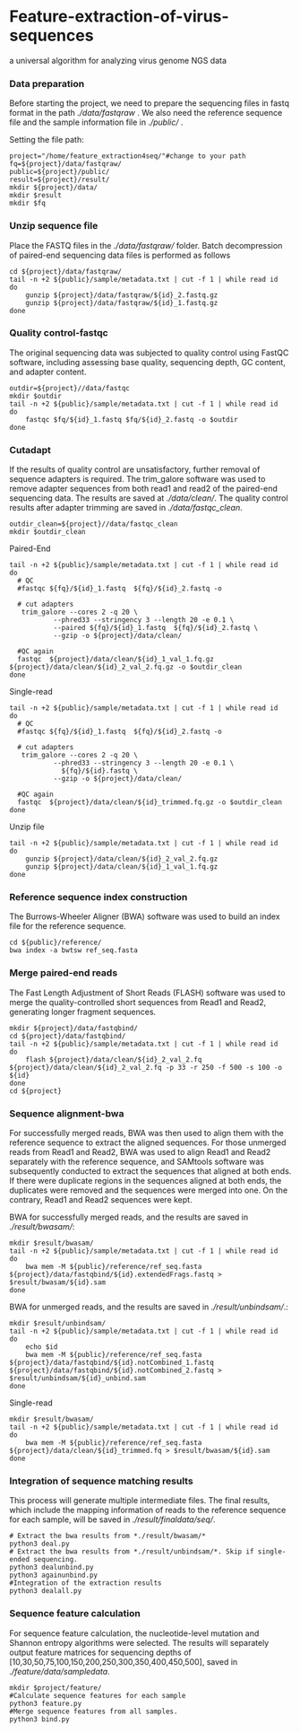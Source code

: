 # Feature-extraction-of-virus-sequences
a universal algorithm for analyzing virus genome NGS data


### Data preparation

Before starting the project, we need to prepare the sequencing files in fastq format in the path *./data/fastqraw* . We also need the reference sequence file and the sample information file in *./public/* .  

Setting the file path:
```shell
project="/home/feature_extraction4seq/"#change to your path
fq=${project}/data/fastqraw/
public=${project}/public/
result=${project}/result/
mkdir ${project}/data/
mkdir $result
mkdir $fq

```


### Unzip sequence file

Place the FASTQ files in the *./data/fastqraw/* folder. Batch decompression of paired-end sequencing data files is performed as follows
```shell
cd ${project}/data/fastqraw/
tail -n +2 ${public}/sample/metadata.txt | cut -f 1 | while read id
do
	gunzip ${project}/data/fastqraw/${id}_2.fastq.gz
	gunzip ${project}/data/fastqraw/${id}_1.fastq.gz
done
```

### Quality control-fastqc
The original  sequencing data was subjected to quality control using FastQC software, including assessing base quality, sequencing depth, GC content, and adapter content.

```shell
outdir=${project}//data/fastqc
mkdir $outdir
tail -n +2 ${public}/sample/metadata.txt | cut -f 1 | while read id
do
	fastqc $fq/${id}_1.fastq $fq/${id}_2.fastq -o $outdir
done
```


### Cutadapt
If the results of quality control are unsatisfactory, further removal of sequence adapters is required. The trim_galore software was used to remove adapter sequences from both read1 and read2 of the paired-end sequencing data. The results are saved at *./data/clean/*. The quality control results after adapter trimming are saved in *./data/fastqc_clean*.

```shell
outdir_clean=${project}//data/fastqc_clean
mkdir $outdir_clean
```

Paired-End
```shell
tail -n +2 ${public}/sample/metadata.txt | cut -f 1 | while read id
do
  # QC
  #fastqc ${fq}/${id}_1.fastq  ${fq}/${id}_2.fastq -o 
  
  # cut adapters
   trim_galore --cores 2 -q 20 \
           --phred33 --stringency 3 --length 20 -e 0.1 \
           --paired ${fq}/${id}_1.fastq  ${fq}/${id}_2.fastq \
           --gzip -o ${project}/data/clean/
   
  #QC again
  fastqc  ${project}/data/clean/${id}_1_val_1.fq.gz  ${project}/data/clean/${id}_2_val_2.fq.gz -o $outdir_clean
done
```
Single-read
```shell
tail -n +2 ${public}/sample/metadata.txt | cut -f 1 | while read id
do
  # QC
  #fastqc ${fq}/${id}_1.fastq  ${fq}/${id}_2.fastq -o 
  
  # cut adapters
   trim_galore --cores 2 -q 20 \
           --phred33 --stringency 3 --length 20 -e 0.1 \
             ${fq}/${id}.fastq \ 
           --gzip -o ${project}/data/clean/
   
  #QC again
  fastqc  ${project}/data/clean/${id}_trimmed.fq.gz -o $outdir_clean
done
```
Unzip file
```shell
tail -n +2 ${public}/sample/metadata.txt | cut -f 1 | while read id
do
	gunzip ${project}/data/clean/${id}_2_val_2.fq.gz
	gunzip ${project}/data/clean/${id}_1_val_1.fq.gz
done
```

### Reference sequence index construction
The Burrows-Wheeler Aligner (BWA) software was used to build an index file for the reference sequence.

```shell
cd ${public}/reference/
bwa index -a bwtsw ref_seq.fasta 
```


### Merge paired-end reads
The Fast Length Adjustment of Short Reads (FLASH) software was used to merge the quality-controlled short sequences from Read1 and Read2, generating longer fragment sequences. 

```shell
mkdir ${project}/data/fastqbind/
cd ${project}/data/fastqbind/
tail -n +2 ${public}/sample/metadata.txt | cut -f 1 | while read id
do
	flash ${project}/data/clean/${id}_2_val_2.fq ${project}/data/clean/${id}_2_val_2.fq -p 33 -r 250 -f 500 -s 100 -o ${id}
done
cd ${project}
```




### Sequence alignment-bwa

For successfully merged reads, BWA was then used to align them with the reference sequence to extract the aligned sequences. For those unmerged reads from Read1 and Read2, BWA was used to align Read1 and Read2 separately with the reference sequence, and SAMtools software was subsequently conducted to extract the sequences that aligned at both ends. If there were duplicate regions in the sequences aligned at both ends, the duplicates were removed and the sequences were merged into one. On the contrary, Read1 and Read2 sequences were kept. 

BWA for successfully merged reads, and the results are saved in *./result/bwasam/*:
```shell
mkdir $result/bwasam/
tail -n +2 ${public}/sample/metadata.txt | cut -f 1 | while read id
do
	bwa mem -M ${public}/reference/ref_seq.fasta ${project}/data/fastqbind/${id}.extendedFrags.fastq > $result/bwasam/${id}.sam
done
```

BWA for unmerged reads, and the results are saved in *./result/unbindsam/*.:
```shell
mkdir $result/unbindsam/
tail -n +2 ${public}/sample/metadata.txt | cut -f 1 | while read id
do
	echo $id
	bwa mem -M ${public}/reference/ref_seq.fasta ${project}/data/fastqbind/${id}.notCombined_1.fastq ${project}/data/fastqbind/${id}.notCombined_2.fastq > $result/unbindsam/${id}_unbind.sam
done
```

Single-read
```shell
mkdir $result/bwasam/
tail -n +2 ${public}/sample/metadata.txt | cut -f 1 | while read id
do
	bwa mem -M ${public}/reference/ref_seq.fasta ${project}/data/clean/${id}_trimmed.fq > $result/bwasam/${id}.sam
done
```


### Integration of sequence matching results
This process will generate multiple intermediate files. The final results, which include the mapping information of reads to the reference sequence for each sample, will be saved in *./result/finaldata/seq/*.


```shell
# Extract the bwa results from *./result/bwasam/*
python3 deal.py
# Extract the bwa results from *./result/unbindsam/*. Skip if single-ended sequencing.
python3 dealunbind.py
python3 againunbind.py
#Integration of the extraction results
python3 dealall.py
```


### Sequence feature calculation
For sequence feature calculation, the nucleotide-level mutation and Shannon entropy algorithms were selected. The results will separately output feature matrices for sequencing depths of [10,30,50,75,100,150,200,250,300,350,400,450,500], saved in *./feature/data/sampledata*.

```shell
mkdir $project/feature/
#Calculate sequence features for each sample
python3 feature.py
#Merge sequence features from all samples.
python3 bind.py
```

